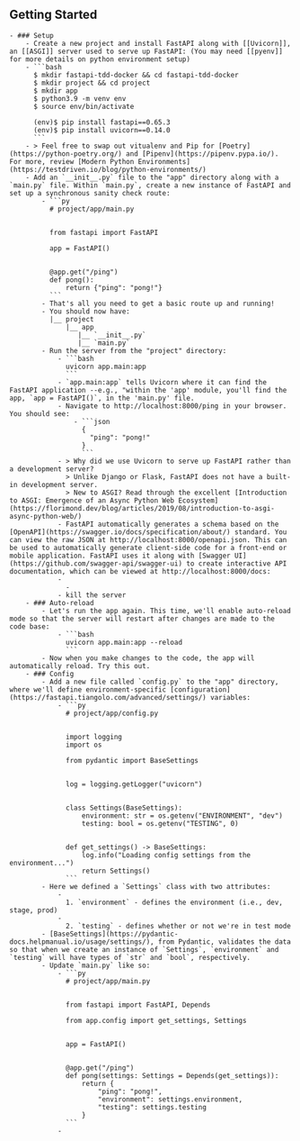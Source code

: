 ## Getting Started
	- ### Setup
		- Create a new project and install FastAPI along with [[Uvicorn]], an [[ASGI]] server used to serve up FastAPI: (You may need [[pyenv]] for more details on python environment setup)
		- ```bash
		  $ mkdir fastapi-tdd-docker && cd fastapi-tdd-docker
		  $ mkdir project && cd project
		  $ mkdir app
		  $ python3.9 -m venv env
		  $ source env/bin/activate
		  
		  (env)$ pip install fastapi==0.65.3
		  (env)$ pip install uvicorn==0.14.0
		  ```
		- > Feel free to swap out vitualenv and Pip for [Poetry](https://python-poetry.org/) and [Pipenv](https://pipenv.pypa.io/). For more, review [Modern Python Environments](https://testdriven.io/blog/python-environments/)
		- Add an `__init__.py` file to the "app" directory along with a `main.py` file. Within `main.py`, create a new instance of FastAPI and set up a synchronous sanity check route:
			- ```py
			  # project/app/main.py
			  
			  
			  from fastapi import FastAPI
			  
			  app = FastAPI()
			  
			  
			  @app.get("/ping")
			  def pong():
			      return {"ping": "pong!"}
			  ```
			- That's all you need to get a basic route up and running!
			- You should now have:
			  |__ project  
			      |__ app
			         |__ `__init__.py`
			         |__ `main.py`
			- Run the server from the "project" directory:
				- ```bash
				  uvicorn app.main:app
				  ```
				- `app.main:app` tells Uvicorn where it can find the FastAPI application --e.g., "within the 'app' module, you'll find the app, `app = FastAPI()`, in the 'main.py' file.
				- Navigate to http://localhost:8000/ping in your browser. You should see:
					- ```json
					  {
					    "ping": "pong!"
					  }
					  ```
				- > Why did we use Uvicorn to serve up FastAPI rather than a development server?
				  > Unlike Django or Flask, FastAPI does not have a built-in development server. 
				  > New to ASGI? Read through the excellent [Introduction to ASGI: Emergence of an Async Python Web Ecosystem](https://florimond.dev/blog/articles/2019/08/introduction-to-asgi-async-python-web/)
				- FastAPI automatically generates a schema based on the [OpenAPI](https://swagger.io/docs/specification/about/) standard. You can view the raw JSON at http://localhost:8000/openapi.json. This can be used to automatically generate client-side code for a front-end or mobile application. FastAPI uses it along with [Swagger UI](https://github.com/swagger-api/swagger-ui) to create interactive API documentation, which can be viewed at http://localhost:8000/docs:
				-
				  -
				- kill the server
		- ### Auto-reload
			- Let's run the app again. This time, we'll enable auto-reload mode so that the server will restart after changes are made to the code base:
				- ```bash
				  uvicorn app.main:app --reload
				  ```
			- Now when you make changes to the code, the app will automatically reload. Try this out.
		- ### Config
			- Add a new file called `config.py` to the "app" directory, where we'll define environment-specific [configuration](https://fastapi.tiangolo.com/advanced/settings/) variables:
				- ```py
				  # project/app/config.py
				  
				  
				  import logging
				  import os
				  
				  from pydantic import BaseSettings
				  
				  
				  log = logging.getLogger("uvicorn")
				  
				  
				  class Settings(BaseSettings):
				      environment: str = os.getenv("ENVIRONMENT", "dev")
				      testing: bool = os.getenv("TESTING", 0)
				  
				  
				  def get_settings() -> BaseSettings:
				      log.info("Loading config settings from the environment...")
				      return Settings()
				  ```
			- Here we defined a `Settings` class with two attributes:
				-
				  1. `environment` - defines the environment (i.e., dev, stage, prod)
				-
				  2. `testing` - defines whether or not we're in test mode
			- [BaseSettings](https://pydantic-docs.helpmanual.io/usage/settings/), from Pydantic, validates the data so that when we create an instance of `Settings`, `environment` and `testing` will have types of `str` and `bool`, respectively.
			- Update `main.py` like so:
				- ```py
				  # project/app/main.py
				  
				  
				  from fastapi import FastAPI, Depends
				  
				  from app.config import get_settings, Settings
				  
				  
				  app = FastAPI()
				  
				  
				  @app.get("/ping")
				  def pong(settings: Settings = Depends(get_settings)):
				      return {
				          "ping": "pong!",
				          "environment": settings.environment,
				          "testing": settings.testing
				      }
				  ```
				-